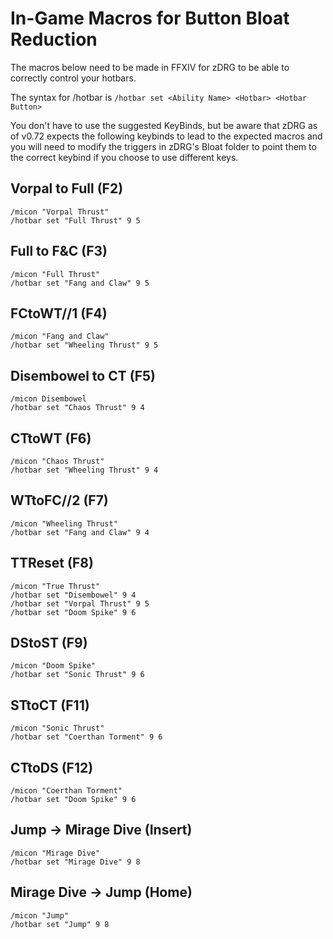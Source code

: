 # In-Game Macros for Button Bloat Reduction
The macros below need to be made in FFXIV for zDRG to be able to correctly control your hotbars.

The syntax for /hotbar is `/hotbar set <Ability Name> <Hotbar> <Hotbar Button>`

You don't have to use the suggested KeyBinds, but be aware that zDRG as of v0.72 expects the following keybinds to lead to the expected macros and you will need to modify the triggers in zDRG's Bloat folder to point them to the correct keybind if you choose to use different keys.

## Vorpal to Full (F2)
```
/micon "Vorpal Thrust"
/hotbar set "Full Thrust" 9 5
```

## Full to F&C (F3)
```
/micon "Full Thrust"
/hotbar set "Fang and Claw" 9 5
```

## FCtoWT//1 (F4)
```
/micon "Fang and Claw"
/hotbar set "Wheeling Thrust" 9 5
```

## Disembowel to CT (F5)
```
/micon Disembowel
/hotbar set "Chaos Thrust" 9 4
```

## CTtoWT (F6)
```
/micon "Chaos Thrust"
/hotbar set "Wheeling Thrust" 9 4
```

## WTtoFC//2 (F7)
```
/micon "Wheeling Thrust"
/hotbar set "Fang and Claw" 9 4
```

## TTReset (F8)
```
/micon "True Thrust"
/hotbar set "Disembowel" 9 4
/hotbar set "Vorpal Thrust" 9 5
/hotbar set "Doom Spike" 9 6
```

## DStoST (F9)
```
/micon "Doom Spike"
/hotbar set "Sonic Thrust" 9 6
```

## STtoCT (F11)
```
/micon "Sonic Thrust"
/hotbar set "Coerthan Torment" 9 6
```

## CTtoDS (F12)
```
/micon "Coerthan Torment"
/hotbar set "Doom Spike" 9 6
```

## Jump -> Mirage Dive (Insert)
```
/micon "Mirage Dive"
/hotbar set "Mirage Dive" 9 8
```

## Mirage Dive -> Jump (Home)
```
/micon "Jump"
/hotbar set "Jump" 9 8
```
